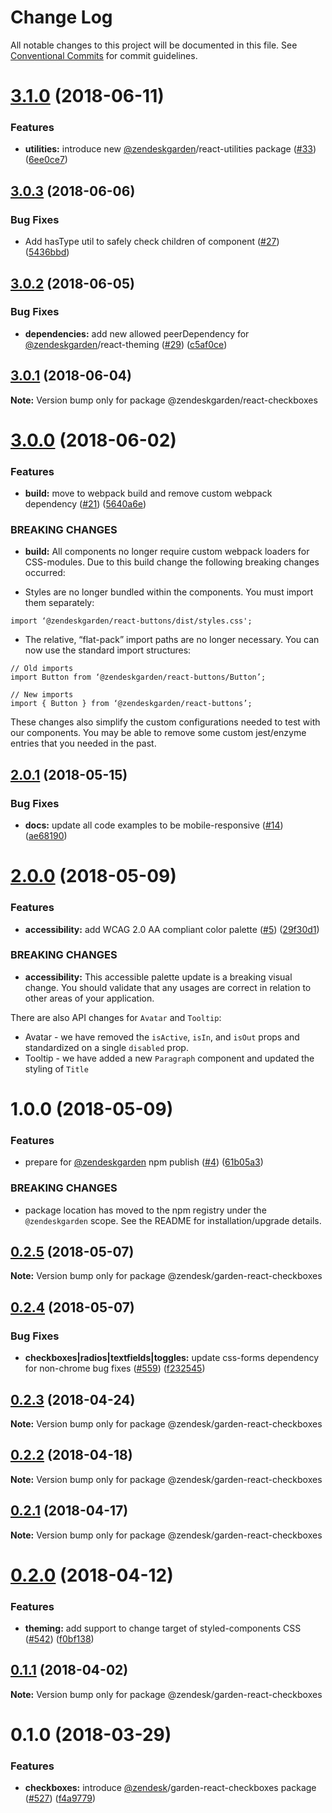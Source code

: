 # Change Log

All notable changes to this project will be documented in this file.
See [Conventional Commits](https://conventionalcommits.org) for commit guidelines.

<a name="3.1.0"></a>
# [3.1.0](https://github.com/zendeskgarden/react-components/compare/@zendeskgarden/react-checkboxes@3.0.3...@zendeskgarden/react-checkboxes@3.1.0) (2018-06-11)


### Features

* **utilities:** introduce new [@zendeskgarden](https://github.com/zendeskgarden)/react-utilities package ([#33](https://github.com/zendeskgarden/react-components/issues/33)) ([6ee0ce7](https://github.com/zendeskgarden/react-components/commit/6ee0ce7))




<a name="3.0.3"></a>
## [3.0.3](https://github.com/zendeskgarden/react-components/compare/@zendeskgarden/react-checkboxes@3.0.2...@zendeskgarden/react-checkboxes@3.0.3) (2018-06-06)


### Bug Fixes

* Add hasType util to safely check children of component ([#27](https://github.com/zendeskgarden/react-components/issues/27)) ([5436bbd](https://github.com/zendeskgarden/react-components/commit/5436bbd))




<a name="3.0.2"></a>
## [3.0.2](https://github.com/zendeskgarden/react-components/compare/@zendeskgarden/react-checkboxes@3.0.1...@zendeskgarden/react-checkboxes@3.0.2) (2018-06-05)


### Bug Fixes

* **dependencies:** add new allowed peerDependency for [@zendeskgarden](https://github.com/zendeskgarden)/react-theming ([#29](https://github.com/zendeskgarden/react-components/issues/29)) ([c5af0ce](https://github.com/zendeskgarden/react-components/commit/c5af0ce))




<a name="3.0.1"></a>
## [3.0.1](https://github.com/zendeskgarden/react-components/compare/@zendeskgarden/react-checkboxes@3.0.0...@zendeskgarden/react-checkboxes@3.0.1) (2018-06-04)




**Note:** Version bump only for package @zendeskgarden/react-checkboxes

<a name="3.0.0"></a>
# [3.0.0](https://github.com/zendeskgarden/react-components/compare/@zendeskgarden/react-checkboxes@2.0.1...@zendeskgarden/react-checkboxes@3.0.0) (2018-06-02)


### Features

* **build:** move to webpack build and remove custom webpack dependency ([#21](https://github.com/zendeskgarden/react-components/issues/21)) ([5640a6e](https://github.com/zendeskgarden/react-components/commit/5640a6e))


### BREAKING CHANGES

* **build:** All components no longer require custom webpack loaders for CSS-modules. Due to this build change the following breaking changes occurred:

* Styles are no longer bundled within the components. You must import them separately:

```
import ‘@zendeskgarden/react-buttons/dist/styles.css';
```

* The relative, “flat-pack” import paths are no longer necessary. You can now use the standard import structures:

```
// Old imports
import Button from ‘@zendeskgarden/react-buttons/Button’;

// New imports
import { Button } from ‘@zendeskgarden/react-buttons’;
```

These changes also simplify the custom configurations needed to test with our components. You may be able to remove some custom jest/enzyme entries that you needed in the past.




<a name="2.0.1"></a>
## [2.0.1](https://github.com/zendeskgarden/react-components/compare/@zendeskgarden/react-checkboxes@2.0.0...@zendeskgarden/react-checkboxes@2.0.1) (2018-05-15)


### Bug Fixes

* **docs:** update all code examples to be mobile-responsive ([#14](https://github.com/zendeskgarden/react-components/issues/14)) ([ae68190](https://github.com/zendeskgarden/react-components/commit/ae68190))




<a name="2.0.0"></a>
# [2.0.0](https://github.com/zendeskgarden/react-components/compare/@zendeskgarden/react-checkboxes@1.0.0...@zendeskgarden/react-checkboxes@2.0.0) (2018-05-09)


### Features

* **accessibility:** add WCAG 2.0 AA compliant color palette  ([#5](https://github.com/zendeskgarden/react-components/issues/5)) ([29f30d1](https://github.com/zendeskgarden/react-components/commit/29f30d1))


### BREAKING CHANGES

* **accessibility:** This accessible palette update is a breaking visual change. You should validate that any usages are correct in relation to other areas of your application. 

There are also API changes for `Avatar` and `Tooltip`:
* Avatar - we have removed the `isActive`, `isIn`, and `isOut` props and standardized on a single `disabled` prop.
* Tooltip - we have added a new `Paragraph` component and updated the styling of `Title`




<a name="1.0.0"></a>
# 1.0.0 (2018-05-09)


### Features

* prepare for [@zendeskgarden](https://github.com/zendeskgarden) npm publish ([#4](https://github.com/zendeskgarden/react-components/issues/4)) ([61b05a3](https://github.com/zendeskgarden/react-components/commit/61b05a3))


### BREAKING CHANGES

* package location has moved to the npm registry under the `@zendeskgarden` scope. See the README for installation/upgrade details.




<a name="0.2.5"></a>
## [0.2.5](https://github.com/zendeskgarden/react-components/compare/@zendesk/garden-react-checkboxes@0.2.4...@zendesk/garden-react-checkboxes@0.2.5) (2018-05-07)




**Note:** Version bump only for package @zendesk/garden-react-checkboxes

<a name="0.2.4"></a>
## [0.2.4](https://github.com/zendeskgarden/react-components/compare/@zendesk/garden-react-checkboxes@0.2.3...@zendesk/garden-react-checkboxes@0.2.4) (2018-05-07)


### Bug Fixes

* **checkboxes|radios|textfields|toggles:** update css-forms dependency for non-chrome bug fixes ([#559](https://github.com/zendeskgarden/react-components/issues/559)) ([f232545](https://github.com/zendeskgarden/react-components/commit/f232545))




<a name="0.2.3"></a>
## [0.2.3](https://github.com/zendeskgarden/react-components/compare/@zendesk/garden-react-checkboxes@0.2.2...@zendesk/garden-react-checkboxes@0.2.3) (2018-04-24)




**Note:** Version bump only for package @zendesk/garden-react-checkboxes

<a name="0.2.2"></a>
## [0.2.2](https://github.com/zendeskgarden/react-components/compare/@zendesk/garden-react-checkboxes@0.2.1...@zendesk/garden-react-checkboxes@0.2.2) (2018-04-18)




**Note:** Version bump only for package @zendesk/garden-react-checkboxes

<a name="0.2.1"></a>
## [0.2.1](https://github.com/zendeskgarden/react-components/compare/@zendesk/garden-react-checkboxes@0.2.0...@zendesk/garden-react-checkboxes@0.2.1) (2018-04-17)




**Note:** Version bump only for package @zendesk/garden-react-checkboxes

<a name="0.2.0"></a>
# [0.2.0](https://github.com/zendeskgarden/react-components/compare/@zendesk/garden-react-checkboxes@0.1.1...@zendesk/garden-react-checkboxes@0.2.0) (2018-04-12)


### Features

* **theming:** add support to change target of styled-components CSS ([#542](https://github.com/zendeskgarden/react-components/issues/542)) ([f0bf138](https://github.com/zendeskgarden/react-components/commit/f0bf138))




<a name="0.1.1"></a>
## [0.1.1](https://github.com/zendeskgarden/react-components/compare/@zendesk/garden-react-checkboxes@0.1.0...@zendesk/garden-react-checkboxes@0.1.1) (2018-04-02)




**Note:** Version bump only for package @zendesk/garden-react-checkboxes

<a name="0.1.0"></a>
# 0.1.0 (2018-03-29)


### Features

* **checkboxes:** introduce [@zendesk](https://github.com/zendesk)/garden-react-checkboxes package ([#527](https://github.com/zendeskgarden/react-components/issues/527)) ([f4a9779](https://github.com/zendeskgarden/react-components/commit/f4a9779))
